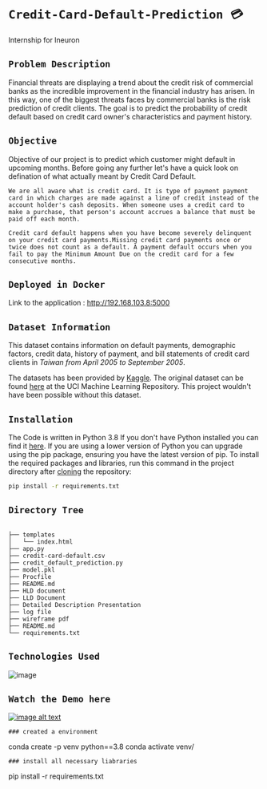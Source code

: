 # `Credit-Card-Default-Prediction 💳`
Internship for Ineuron

## `Problem Description`
Financial threats are displaying a trend about the credit risk of commercial banks as the incredible improvement in the financial industry has arisen. In this way, one of the biggest threats faces by commercial banks is the risk prediction of credit clients. The goal is to predict the probability of credit default based on credit card owner's characteristics and payment history.

## ` Objective `
Objective of our project is to predict which customer might default in upcoming months. Before going any further let's have a quick look on defination of what actually meant by Credit Card Default.
```
We are all aware what is credit card. It is type of payment payment card in which charges are made against a line of credit instead of the account holder's cash deposits. When someone uses a credit card to make a purchase, that person's account accrues a balance that must be paid off each month.

Credit card default happens when you have become severely delinquent on your credit card payments.Missing credit card payments once or twice does not count as a default. A payment default occurs when you fail to pay the Minimum Amount Due on the credit card for a few consecutive months.
```
## `Deployed in Docker`
Link to the application : http://192.168.103.8:5000


## `Dataset Information`
This dataset contains information on default payments, demographic factors, credit data, history of payment, and bill statements of credit card clients in _Taiwan from April 2005 to September 2005_.

The datasets has been provided by [Kaggle](https://www.kaggle.com/uciml/default-of-credit-card-clients-dataset). The original dataset can be found [here](https://archive.ics.uci.edu/ml/datasets/default+of+credit+card+clients) at the UCI Machine Learning Repository. This project wouldn't have been possible without this dataset.

## `Installation`
The Code is written in Python 3.8 If you don't have Python installed you can find it [here](https://www.python.org/downloads/). If you are using a lower version of Python you can upgrade using the pip package, ensuring you have the latest version of pip. To install the required packages and libraries, run this command in the project directory after [cloning](https://www.howtogeek.com/451360/how-to-clone-a-github-repository/) the repository:
```bash
pip install -r requirements.txt
```
## `Directory Tree `
```

├── templates 
│   └── index.html
├── app.py
├── credit-card-default.csv
├── credit_default_prediction.py
├── model.pkl
├── Procfile
├── README.md
├── HLD document
├── LLD Document
├── Detailed Description Presentation
├── log file
├── wireframe pdf
├── README.md
└── requirements.txt
```

## `Technologies Used`

![image](https://user-images.githubusercontent.com/77207245/198870009-95368c87-f4b5-44cd-8385-c2ae7e81e992.png)

## `Watch the Demo here`
[![image alt text](https://i9.ytimg.com/vi/oRO-gfVo-24/sddefault.jpg?v=656f1cbf&sqp=CNzSvKsG&rs=AOn4CLC4Pj5Tpy5kohlCePVlT8uqljqOIA)](https://youtu.be/oRO-gfVo-24)


```
### created a environment
```
conda create -p venv python==3.8
conda activate venv/
```
### install all necessary liabraries
```
pip install -r requirements.txt
```
